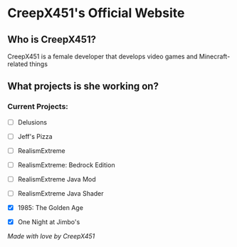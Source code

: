 # CreepX451's Official Website

## Who is CreepX451?
CreepX451 is a female developer that develops video games and Minecraft-related things

## What projects is she working on?
### Current Projects:
- [ ] Delusions
- [ ] Jeff's Pizza
- [ ] RealismExtreme
- [ ] RealismExtreme: Bedrock Edition
- [ ] RealismExtreme Java Mod
- [ ] RealismExtreme Java Shader
- [x] 1985: The Golden Age
- [x] One Night at Jimbo's


*Made with love by CreepX451*
